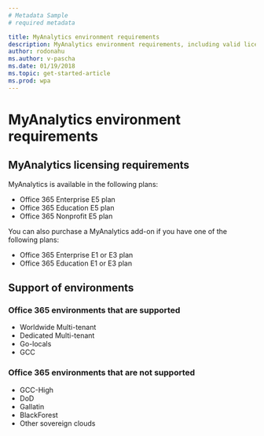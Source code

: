 ```yaml
---
# Metadata Sample
# required metadata

title: MyAnalytics environment requirements
description: MyAnalytics environment requirements, including valid licensing choices
author: rodonahu
ms.author: v-pascha
ms.date: 01/19/2018
ms.topic: get-started-article
ms.prod: wpa
---
```


# MyAnalytics environment requirements

## MyAnalytics licensing requirements

MyAnalytics is available in the following plans:
* Office 365 Enterprise E5 plan
* Office 365 Education E5 plan 
* Office 365 Nonprofit E5 plan 

You can also purchase a MyAnalytics add-on if you have one of the following plans: 
* Office 365 Enterprise E1 or E3 plan 
* Office 365 Education E1 or E3 plan  

## Support of environments 
 
### Office 365 environments that are supported
* Worldwide Multi-tenant
* Dedicated Multi-tenant
* Go-locals
* GCC
 
### Office 365 environments that are not supported
* GCC-High
* DoD
* Gallatin
* BlackForest
* Other sovereign clouds

